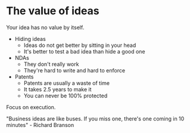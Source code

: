 # The value of ideas

Your idea has no value by itself.

- Hiding ideas
    - Ideas do not get better by sitting in your head
    - It's better to test a bad idea than hide a good one
- NDAs
    - They don't really work
    - They're hard to write and hard to enforce
- Patents
    - Patents are usually a waste of time
    - It takes 2.5 years to make it
    - You can never be 100% protected

Focus on execution.

"Business ideas are like buses. If you miss one, there's one coming in 10 minutes" - Richard Branson
